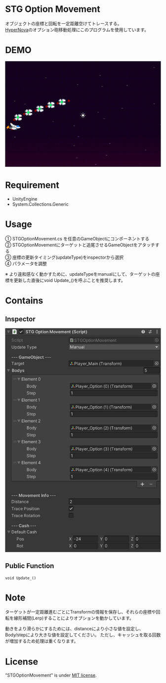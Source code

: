 # STG Option Movement

オブジェクトの座標と回転を一定距離空けてトレースする。\
[HyperNova](https://kuritaro1122.github.io/HyperNova-Web/)のオプション砲移動処理にこのプログラムを使用しています。

# DEMO
![gif](/img/demo.gif)

# Requirement

* UnityEngine
* System.Collections.Generic

# Usage

① STGOptionMovement.cs を任意のGameObjectにコンポーネントする\
② STGOptionMovementにターゲットと追尾させるGameObjectをアタッチする\
③ 座標の更新タイミング(updateType)をinspectorから選択\
④ パラメータを調整

※ より違和感なく動かすために、updateTypeをmanualにして、ターゲットの座標を更新した直後にvoid Update_()を呼ぶことを推奨します。

# Contains

## Inspector

![image](/img/inspectorView.png)

## Public Function
```
void Update_()
```


# Note

ターゲットが一定距離進むごとにTransformの情報を保存し、それらの座標や回転を線形補間(Lerp)することによりオプションを動かしています。

動きをより滑らかにするためには、distanceにより小さな値を設定し、Body/stepにより大きな値を設定してください。
ただし、キャッシュを取る回数が増加するため処理は重くなります。

# License

"STGOptionMovement" is under [MIT license](https://en.wikipedia.org/wiki/MIT_License).
